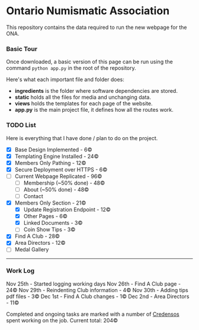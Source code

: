 # Ontario Numismatic Association

This repository contains the data required to run the new webpage 
for the ONA. 

### Basic Tour
Once downloaded, a basic version of this page can be run using the
command `python app.py` in the root of the repository.

Here's what each important file and folder does:
- **ingredients** is the folder where software dependencies are stored.
- **static** holds all the files for media and unchanging data.
- **views** holds the templates for each page of the website.
- **app.py** is the main project file, it defines how all the routes work.

### TODO List
Here is everything that I have done / plan to do on the project.

- [x] Base Design Implemented - 6©
- [x] Templating Engine Installed - 24©
- [x] Members Only Pathing - 12©
- [x] Secure Deployment over HTTPS - 6©
- [ ] Current Webpage Replicated - 96©
    - [ ] Membership (~50% done) - 48©
    - [ ] About (~50% done) - 48©
    - [ ] Contact

- [x] Members Only Section - 21©
    - [x] Update Registration Endpoint - 12©
    - [x] Other Pages - 6©
    - [x] Linked Documents - 3©
    - [ ] Coin Show Tips - 3©

- [x] Find A Club - 28©
- [x] Area Directors - 12©
- [ ] Medal Gallery

---

### Work Log

Nov 25th - Started logging working days
Nov 26th - Find A Club page - 24©
Nov 29th - Reindenting Club information - 4©
Nov 30th - Adding tips pdf files - 3©
Dec 1st - Find A Club changes - 1©
Dec 2nd - Area Directors - 11©

Completed and ongoing tasks are marked with a number of [Credensos](https://credenso.cafe/credenso.html)
spent working on the job. Current total: 204©
